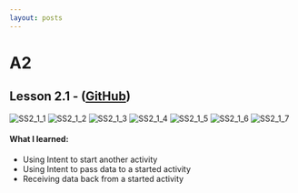```yaml
---
layout: posts
---
```


# A2

## Lesson 2.1 - ([GitHub](https://github.com/mgatesdehn/CS5520/tree/main/Assignment2/lesson2_1))
![SS2_1_1](https://raw.githubusercontent.com/mgatesdehn/CS5520/gh-pages/images/Assignment2/2_1_1.png)
![SS2_1_2](https://raw.githubusercontent.com/mgatesdehn/CS5520/gh-pages/images/Assignment2/2_1_2.png)
![SS2_1_3](https://raw.githubusercontent.com/mgatesdehn/CS5520/gh-pages/images/Assignment2/2_1_3.png)
![SS2_1_4](https://raw.githubusercontent.com/mgatesdehn/CS5520/gh-pages/images/Assignment2/2_1_4.png)
![SS2_1_5](https://raw.githubusercontent.com/mgatesdehn/CS5520/gh-pages/images/Assignment2/2_1_5.png)
![SS2_1_6](https://raw.githubusercontent.com/mgatesdehn/CS5520/gh-pages/images/Assignment2/2_1_6.png)
![SS2_1_7](https://raw.githubusercontent.com/mgatesdehn/CS5520/gh-pages/images/Assignment2/2_1_7.png)

#### What I learned:
- Using Intent to start another activity
- Using Intent to pass data to a started activity
- Receiving data back from a started activity
